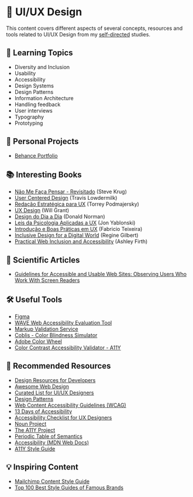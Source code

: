 # 👥 UI/UX Design

This content covers different aspects of several concepts, resources and tools related to UI/UX Design from my [self-directed](https://github.com/DanielBrito/self-learning) studies.

## 📑 Learning Topics

- Diversity and Inclusion
- Usability
- Accessibility
- Design Systems
- Design Patterns
- Information Architecture
- Handling feedback
- User interviews
- Typography
- Prototyping

## 🚀 Personal Projects

- [Behance Portfolio](https://www.behance.net/danielhbrito)

## 📚 Interesting Books

- [Não Me Faça Pensar - Revisitado](https://www.amazon.com.br/N%C3%A3o-fa%C3%A7a-pensar-Steve-Krug/dp/8576088509) (Steve Krug)
- [User Centered Design](https://www.amazon.com/User-Centered-Design-Developers-User-Friendly-Applications/dp/1449359809) (Travis Lowdermilk)
- [Redação Estratégica para UX](https://www.amazon.com.br/Reda%C3%A7%C3%A3o-Estrat%C3%A9gica-Para-Engajamento-Convers%C3%A3o/dp/8575228129) (Torrey Podmajersky)
- [UX Design](https://www.amazon.com.br/Ux-Design-Definitivo-Melhores-Pr%C3%A1ticas/dp/8575227769) (Will Grant)
- [Design do Dia a Dia](https://www.amazon.com.br/Design-do-Dia/dp/8532520839) (Donald Norman)
- [Leis da Psicologia Aplicadas a UX](https://www.amazon.com.br/Leis-Psicologia-Aplicadas-UX-Projetar/dp/6586057256) (Jon Yablonski)
- [Introdução e Boas Práticas em UX](https://www.amazon.com.br/Introdu%C3%A7%C3%A3o-Boas-Pr%C3%A1ticas-Ux-Design/dp/8566250486) (Fabricio Teixeira)
- [Inclusive Design for a Digital World](https://www.amazon.com.br/gp/product/148425015X) (Regine Gilbert)
- [Practical Web Inclusion and Accessibility](https://www.amazon.com.br/Practical-Web-Inclusion-Accessibility-Comprehensive/dp/1484254511) (Ashley Firth)

## 📄 Scientific Articles

- [Guidelines for Accessible and Usable Web Sites: Observing Users Who Work With Screen Readers](https://redish.net/wp-content/uploads/Theorfanos_Redish_InteractionsPaperAuthorsVer.pdf)

## 🛠️ Useful Tools

- [Figma](https://www.figma.com)
- [WAVE Web Accessibility Evaluation Tool](https://wave.webaim.org/)
- [Markup Validation Service](https://validator.w3.org/)
- [Coblis - Color Blindness Simulator](https://www.color-blindness.com/coblis-color-blindness-simulator/)
- [Adobe Color Wheel](https://color.adobe.com/create/color-wheel/)
- [Color Contrast Accessibility Validator - A11Y](https://color.a11y.com/)

## 🧰 Recommended Resources

- [Design Resources for Developers](https://github.com/bradtraversy/design-resources-for-developers)
- [Awesome Web Design](https://github.com/nicolesaidy/awesome-web-design)
- [Curated List for UI/UX Designers](https://github.com/gregjw/ui-ux)
- [Design Patterns](http://ui-patterns.com/patterns)
- [Web Content Accessibility Guidelines (WCAG)](https://www.w3.org/WAI/standards-guidelines/wcag/)
- [13 Days of Accessibility](http://a11ycalendar.kaseybon.com/)
- [Accessibility Checklist for UX Designers](https://treehouse-project-downloads.s3.amazonaws.com/Accessibility-for-UX-Designers/UxDesigner_Checklist_Interactive2.pdf)
- [Noun Project](https://thenounproject.com/)
- [The A11Y Project](https://www.a11yproject.com/)
- [Periodic Table of Semantics](https://gerardkcohen.github.io/periodic-table-of-semantics.html)
- [Accessibility (MDN Web Docs)](https://developer.mozilla.org/en-US/docs/Web/Accessibility)
- [A11Y Style Guide](https://a11y-style-guide.com/style-guide/)

## 💡 Inspiring Content

- [Mailchimp Content Style Guide](https://styleguide.mailchimp.com/)
- [Top 100 Best Style Guides of Famous Brands](https://www.ebaqdesign.com/blog/style-guides)
